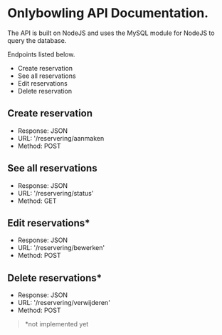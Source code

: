 # Onlybowling API Documentation.
The API is built on NodeJS and uses the MySQL module for NodeJS to query the database. 

Endpoints listed below.

- Create reservation
- See all reservations
- Edit reservations
- Delete reservation


## Create reservation
- Response: JSON
- URL: '/reservering/aanmaken
- Method: POST

## See all reservations
- Response: JSON
- URL: '/reservering/status'
- Method: GET

## Edit reservations*
- Response: JSON
- URL: '/reservering/bewerken'
- Method: POST

## Delete reservations*
- Response: JSON
- URL: '/reservering/verwijderen'
- Method: POST


> *not implemented yet
